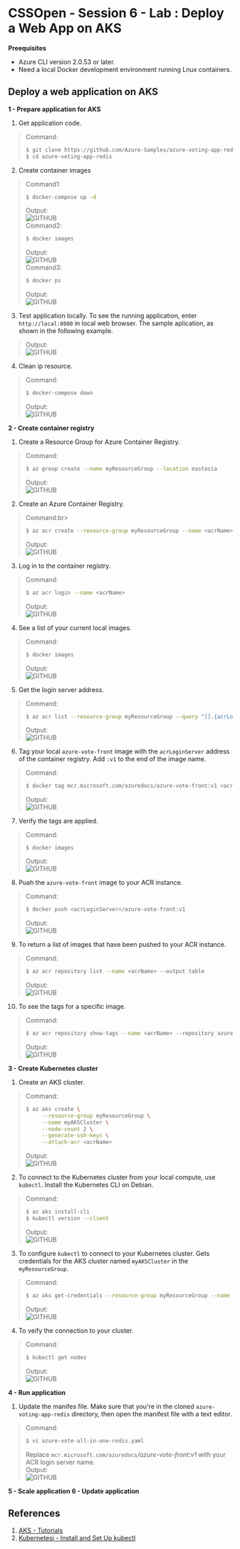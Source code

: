 # CSSOpen - Session 6 - Lab : Deploy a Web App on AKS

**Preequisites**

- Azure CLI version 2.0.53 or later.
- Need a local Docker development environment running Lnux containers.

## Deploy a web application on AKS

**1 - Prepare application for AKS**
1. Get application code.
> Command:<br>
> ```bash
> $ git clone https://github.com/Azure-Samples/azure-voting-app-redis.git
> $ cd azure-voting-app-redis
> ```
2. Create container images 
> Command1:<br>
> ```bash
> $ docker-compose up -d
> ```
> Output:<br>
> ![GITHUB](https://github.com/neolin-ms/CSSOpenAKSdeployWebApp/blob/main/AKSImages/1_1.png "1_1")<br>
> Command2:<br>
> ```bash
> $ docker images
> ```
> Output:<br>
> ![GITHUB](https://github.com/neolin-ms/CSSOpenAKSdeployWebApp/blob/main/AKSImages/1_2.png "1_2")<br>
> Command3:<br>
> ```bash
> $ docker ps 
> ```
> Output:<br>
> ![GITHUB](https://github.com/neolin-ms/CSSOpenAKSdeployWebApp/blob/main/AKSImages/1_3.png "1_3")<br>
3. Test application locally. To see the running application, enter `http://local:8080` in local web browser. The sample aplication, as shown in the following example.
> Output:<br>
> ![GITHUB](https://github.com/neolin-ms/CSSOpenAKSdeployWebApp/blob/main/AKSImages/1_4.png "1_4")<br>
4. Clean ip resource.
> Command:<br>
> ```bash
> $ docker-compose down
> ```
> Output:<br>
> ![GITHUB](https://github.com/neolin-ms/CSSOpenAKSdeployWebApp/blob/main/AKSImages/1_5.png "1_5")<br>

**2 - Create container registry**
1. Create a Resource Group for Azure Container Registry.
> Command:<br>
> ```bash
> $ az group create --name myResourceGroup --location eastasia 
> ```
> Output:<br>
> ![GITHUB](https://github.com/neolin-ms/CSSOpenAKSdeployWebApp/blob/main/AKSImages/2_1.png "2_1")<br>
2. Create an Azure Container Registry.
> Command:br>
> ```bash
> $ az acr create --resource-group myResourceGroup --name <acrName> --sku Basic 
> ```
> Output:<br>
> ![GITHUB](https://github.com/neolin-ms/CSSOpenAKSdeployWebApp/blob/main/AKSImages/2_2.png "2_2")<br>
3. Log in to the container registry.
> Command:<br>
> ```bash
> $ az acr login --name <acrName>
> ```
> Output:<br>
> ![GITHUB](https://github.com/neolin-ms/CSSOpenAKSdeployWebApp/blob/main/AKSImages/2_3.png "2_3")<br>
4. See a list of your current local images.
> Command:<br>
> ```bash
> $ docker images
> ```  
> Output:<br>
> ![GITHUB](https://github.com/neolin-ms/CSSOpenAKSdeployWebApp/blob/main/AKSImages/2_4.png "2_4")<br>
5. Get the login server address.
> Command:<br>
> ```bash
> $ az acr list --resource-group myResourceGroup --query "[].{acrLoginServer:loginServer}" --output table
> ```
> Output:<br>
> ![GITHUB](https://github.com/neolin-ms/CSSOpenAKSdeployWebApp/blob/main/AKSImages/2_5.png "2_5")<br>
6. Tag your local `azure-vote-front` image with the `acrLoginServer` address of the container registry. Add `:v1` to the end of the image name.
> Command:<br>
> ```bash
> $ docker tag mcr.microsoft.com/azuredocs/azure-vote-front:v1 <acrLoginServer>/azure-vote-front:v1
> ```
> Output:<br>
> ![GITHUB](https://github.com/neolin-ms/CSSOpenAKSdeployWebApp/blob/main/AKSImages/2_6.png "2_6")<br>
7. Verify the tags are applied.
> Command:<br>
> ```pash
> $ docker images
> ```
> Output:<br>
> ![GITHUB](https://github.com/neolin-ms/CSSOpenAKSdeployWebApp/blob/main/AKSImages/2_7.png "2_7")<br>
8. Puah the `azure-vote-front` image to your ACR instance.
> Command:<br>
> ```bash
> $ docker push <acrLoginServer>/azure-vote-front:v1
> ```
> Output:<br>
> ![GITHUB](https://github.com/neolin-ms/CSSOpenAKSdeployWebApp/blob/main/AKSImages/2_8.png "2_8")<br>
9. To return a list of images that have been pushed to your ACR instance. 
> Command:<br>
> ```bash
> $ az acr repository list --name <acrName> --output table 
> ```
> Output:<br>
> ![GITHUB](https://github.com/neolin-ms/CSSOpenAKSdeployWebApp/blob/main/AKSImages/2_9.png "2_9")<br>
10. To see the tags for a specific image.
> Command:<br>
> ```bash
> $ az acr repository show-tags --name <acrName> --repository azure-vote-front --output table
> ``` 
> Output:<br>
> ![GITHUB](https://github.com/neolin-ms/CSSOpenAKSdeployWebApp/blob/main/AKSImages/2_10.png "2_10")<br>

**3 - Create Kubernetes cluster**
1. Create an AKS cluster.
> Command:<br>
> ```bash
> $ az aks create \
>      --resource-group myResourceGroup \
>      --name myAKSCluster \
>      --node-count 2 \
>      --generate-ssh-keys \
>      --attach-acr <acrName>
> ``` 
> Output:<br>
> ![GITHUB](https://github.com/neolin-ms/CSSOpenAKSdeployWebApp/blob/main/AKSImages/3_1.png "3_1")<br>
2. To connect to the Kubernetes cluster from your local compute, use `kubectl`. Install the Kubernetes CLI on Debian. 
> Command:<br>
> ```bash
> $ az aks install-cli 
> $ kubectl version --client
> ```
> Output:<br>
> ![GITHUB](https://github.com/neolin-ms/CSSOpenAKSdeployWebApp/blob/main/AKSImages/3_2.png "3_2")<br>
3. To configure `kubectl` to connect to your Kubernetes cluster. Gets credentials for the AKS cluster named `myAKSCluster` in the `myResourceGroup`.
> Command:<br>
> ```bash
> $ az aks get-credentials --resource-group myResourceGroup --name myAKSCluster
> ``` 
> Output:<br>
> ![GITHUB](https://github.com/neolin-ms/CSSOpenAKSdeployWebApp/blob/main/AKSImages/3_3.png "3_3")<br>
4. To veify the connection to your cluster.
> Command:<br>
> ```bash
> $ kubectl get nodes
> ```
> Output:<br>
> ![GITHUB](https://github.com/neolin-ms/CSSOpenAKSdeployWebApp/blob/main/AKSImages/3_4.png "3_4")<br>

**4 - Run application**
1. Update the manifes file. Make sure that you're in the cloned `azure-voting-app-redis` directory, then open the manifest file with a text editor.
> Command:<br>
> ```bash
> $ vi azure-vote-all-in-one-redis.yaml  
> ```
> Replace `mcr.microsoft.com/azuredocs`_/azure-vote-front:v1_ with your ACR login server name.  
> Output:<br>
> ![GITHUB](https://github.com/neolin-ms/CSSOpenAKSdeployWebApp/blob/main/AKSImages/4_1.png "4_1")<br>

**5 - Scale application**
**6 - Update application** 

## References

1. [AKS - Tutorials](https://docs.microsoft.com/en-us/azure/aks/tutorial-kubernetes-prepare-app)
2. [Kubernetesi - Install and Set Up kubectl](https://v1-18.docs.kubernetes.io/docs/tasks/tools/install-kubectl/) 
